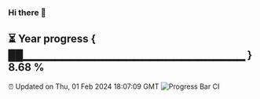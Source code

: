 ### Hi there 👋
⏳ Year progress { ██▁▁▁▁▁▁▁▁▁▁▁▁▁▁▁▁▁▁▁▁▁▁▁▁▁▁▁▁ } 8.68 %
---
⏰ Updated on Thu, 01 Feb 2024 18:07:09 GMT
![Progress Bar CI](https://github.com/Moyi321/Moyi321/workflows/Progress%20Bar%20CI/badge.svg)
